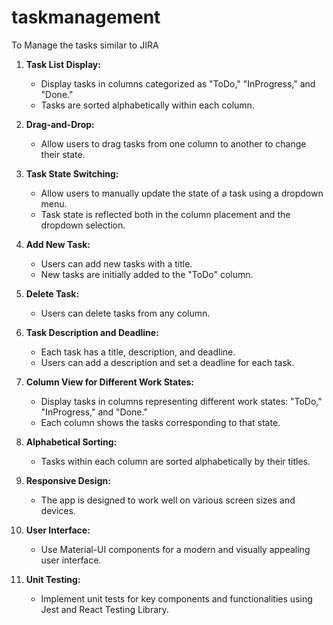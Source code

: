 # taskmanagement
To Manage the tasks similar to JIRA

1. **Task List Display:**
   - Display tasks in columns categorized as "ToDo," "InProgress," and "Done."
   - Tasks are sorted alphabetically within each column.

2. **Drag-and-Drop:**
   - Allow users to drag tasks from one column to another to change their state.

3. **Task State Switching:**
   - Allow users to manually update the state of a task using a dropdown menu.
   - Task state is reflected both in the column placement and the dropdown selection.

4. **Add New Task:**
   - Users can add new tasks with a title.
   - New tasks are initially added to the "ToDo" column.

5. **Delete Task:**
   - Users can delete tasks from any column.

6. **Task Description and Deadline:**
   - Each task has a title, description, and deadline.
   - Users can add a description and set a deadline for each task.

7. **Column View for Different Work States:**
   - Display tasks in columns representing different work states: "ToDo," "InProgress," and "Done."
   - Each column shows the tasks corresponding to that state.

8. **Alphabetical Sorting:**
   - Tasks within each column are sorted alphabetically by their titles.

9. **Responsive Design:**
   - The app is designed to work well on various screen sizes and devices.

10. **User Interface:**
    - Use Material-UI components for a modern and visually appealing user interface.

11. **Unit Testing:**
    - Implement unit tests for key components and functionalities using Jest and React Testing Library.

